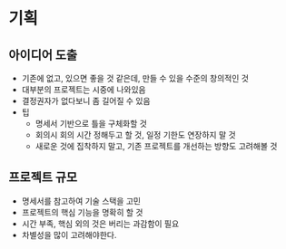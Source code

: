 # 기획

## 아이디어 도출

- 기존에 없고, 있으면 좋을 것 같은데, 만들 수 있을 수준의 창의적인 것
- 대부분의 프로젝트는 시중에 나와있음
- 결정권자가 없다보니 좀 길어질 수 있음
- 팁
  - 명세서 기반으로 틀을 구체화할 것
  - 회의시 회의 시간 정해두고 할 것, 일정 기한도 연장하지 말 것
  - 새로운 것에 집착하지 말고, 기존 프로젝트를 개선하는 방향도 고려해볼 것

## 프로젝트 규모

- 명세서를 참고하여 기술 스택을 고민
- 프로젝트의 핵심 기능을 명확히 할 것
- 시간 부족, 핵심 외의 것은 버리는 과감함이 필요
- 차별성을 많이 고려해야한다.